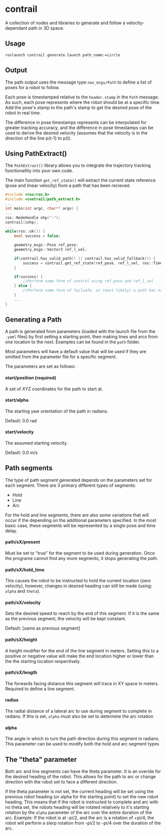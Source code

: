 # contrail
 A collection of nodes and libraries to generate and follow a velocity-dependant path in 3D space.

## Usage
`roslaunch contrail generate.launch path_name:=circle`

## Output
The path output uses the message type `nav_msgs/Path` to define a list of poses for a robot to follow.

Each pose is timestamped relative to the `header.stamp` in the `Path` message. As such, each pose represents where the robot should be at a specific time. Add the pose's stamp to the path's stamp to get the desired pose of the robot in real time.

The difference in pose timestamps represents can be interpolated for greater tracking accuracy, and the difference in pose timestamps can be used to derive the desired velocity (assumes that the velocity is in the direction of the line p(t-1) to p(t).

## Using PathExtract()
The `PathExtract()` library allows you to integrate the trajectory tracking functionallity into your own code.

The main function `get_ref_state()` will extract the current state reference (pose and linear velocity) from a path that has been recieved.

```C++
#include <ros/ros.h>
#include <contrail/path_extract.h>
...
int main(int argc, char** argv) {
...
ros::NodeHandle nhp("~");
contrail(&nhp);
...
while(ros::ok()) {
	bool success = false;

	geometry_msgs::Pose ref_pose;
	geometry_msgs::Vector3 ref_l_vel;

	if(contrail.has_valid_path() || contrail.has_valid_fallback()) {
		success = contrail.get_ref_state(ref_pose, ref_l_vel, ros::Time::now());
	}

	if(success) {
		//Perform some form of control using ref_pose and ref_l_vel
	} else {
		//Perform some form of failsafe, as (most likely) a path has not been sent
	}
	...
}

```

## Generating a Path
A path is generated from parameters (loaded with the launch file from the `.yaml` files) by first setting a starting point, then making lines and arcs from one location to the next. Examples can be found in the `path` folder.

Most parameters will have a default value that will be used if they are omitted from the parameter file for a specific segment.

The parameters are set as follows:

#### start/position (required)
A set of XYZ coordinates for the path to start at.

#### start/alpha
The starting yaw orientation of the path in radians.

Default: 0.0 rad

#### start/velocity
The assumed starting velocity.

Default: 0.0 m/s

## Path segments
The type of path segment generated depends on the parameters set for each segment. There are 3 primary different types of segments:
- Hold
- Line
- Arc

For the hold and line segments, there are also some variations that will occur if the depending on the additional parameters specified. In the most basic case, these segments will be represented by a single pose and time delay.

#### path/sX/present
Must be set to "true" for the segment to be used during generation. Once the programe cannot find any more segments, it stops generating the path.

#### path/sX/hold_time
This causes the robot to be instructed to hold the current location (zero velocity), however, changes in desired heading can still be made (using: `alpha` and `theta`).

#### path/sX/velocity
Sets the desired speed to reach by the end of this segment. If it is the same as the previous segment, the velocity will be kept constant.

Default: [same as previous segment]

#### path/sX/height
A height modifier for the end of the line segment in meters. Setting this to a positive or negative value will make the end location higher or lower than the the starting location respectively.

#### path/sX/length
The forwards facing distance this segment will trace in XY space in meters. Required to define a line segment.

#### radius
The radial distance of a lateral arc to use during segment to complete in radians. If this is set, `alpha` must also be set to determine the arc rotation

#### alpha
The angle in which to turn the path direction during this segment in radians. This parameter can be used to modify both the hold and arc segment types

## The "theta" parameter
Both arc and line segments can have the theta parameter. It is an overide for the desired heading of the robot. This allows for the path to arc or change direction with the robot set to face a different direction.

If the theta parameter is not set, the current heading will be set using the previous robot heading (or alpha for the starting point) to set the new robot heading. This means that if the robot is instructed to complete and arc with no theta set, the robots heading will be rotated relatively to it's starting rotation by the `alpha` parameter of the arc over the entire duration of the arc. Example: If the robot is at -pi/2, and the arc is a rotation of +pi/4, the robot will perform a slerp rotation from -pi/2 to -pi/4 over the duration of the arc.
